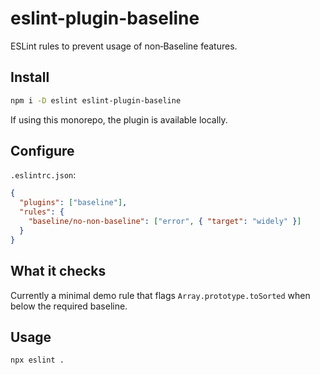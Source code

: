 # eslint-plugin-baseline

ESLint rules to prevent usage of non‑Baseline features.

## Install

```bash
npm i -D eslint eslint-plugin-baseline
```

If using this monorepo, the plugin is available locally.

## Configure

`.eslintrc.json`:

```json
{
  "plugins": ["baseline"],
  "rules": {
    "baseline/no-non-baseline": ["error", { "target": "widely" }]
  }
}
```

## What it checks

Currently a minimal demo rule that flags `Array.prototype.toSorted` when below the required baseline.

## Usage

```bash
npx eslint .
```


